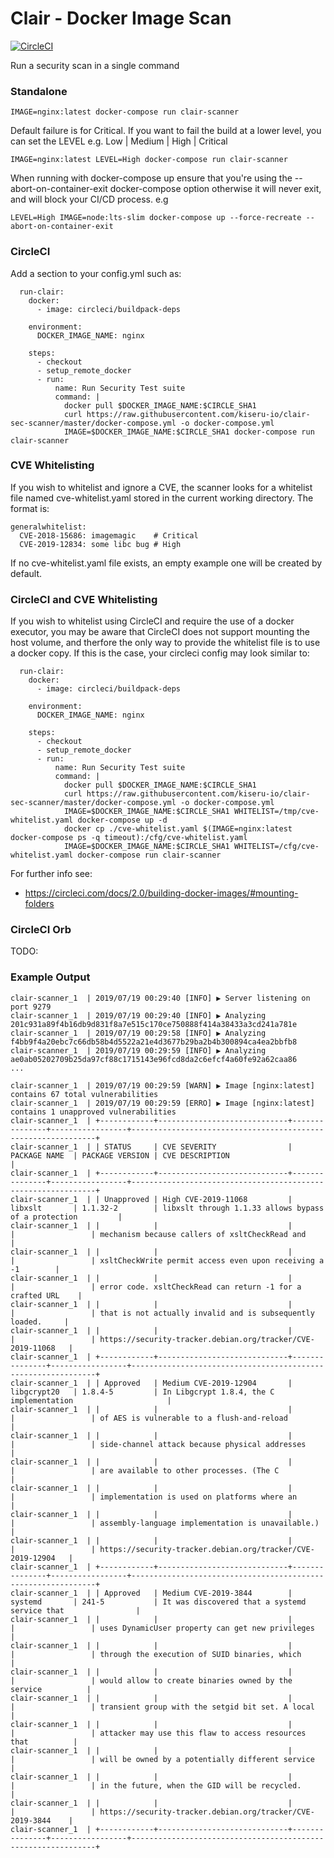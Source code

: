 # Clair - Docker Image Scan
[![CircleCI](https://circleci.com/gh/kiseru-io/clair-sec-scanner.svg?style=svg)](https://circleci.com/gh/kiseru-io/clair-sec-scanner)

Run a security scan in a single command

### Standalone
```
IMAGE=nginx:latest docker-compose run clair-scanner
```
Default failure is for Critical. If you want to fail the build at a lower level, you can set the LEVEL e.g. Low | Medium | High | Critical

```
IMAGE=nginx:latest LEVEL=High docker-compose run clair-scanner
```

When running with docker-compose up ensure that you're using the --abort-on-container-exit docker-compose option otherwise it will never exit, and will block your CI/CD process. e.g
```
LEVEL=High IMAGE=node:lts-slim docker-compose up --force-recreate --abort-on-container-exit
```


### CircleCI

Add a section to your config.yml such as:

```
  run-clair:
    docker:
      - image: circleci/buildpack-deps

    environment:
      DOCKER_IMAGE_NAME: nginx

    steps:
      - checkout
      - setup_remote_docker
      - run:
          name: Run Security Test suite
          command: |
            docker pull $DOCKER_IMAGE_NAME:$CIRCLE_SHA1
            curl https://raw.githubusercontent.com/kiseru-io/clair-sec-scanner/master/docker-compose.yml -o docker-compose.yml
            IMAGE=$DOCKER_IMAGE_NAME:$CIRCLE_SHA1 docker-compose run clair-scanner

```

### CVE Whitelisting
If you wish to whitelist and ignore a CVE, the scanner looks for a whitelist file named cve-whitelist.yaml stored in the current working directory. The format is:

```
generalwhitelist:
  CVE-2018-15686: imagemagic    # Critical
  CVE-2019-12834: some libc bug # High

```
If no cve-whitelist.yaml file exists, an empty example one will be created by default.

### CircleCI and CVE Whitelisting
If you wish to whitelist using CircleCI and require the use of a docker executor, you may be aware that CircleCI does not support mounting the host volume, and therfore the only way to provide the whitelist file is to use a docker copy. If this is the case, your circleci config may look similar to:

```
  run-clair:
    docker:
      - image: circleci/buildpack-deps

    environment:
      DOCKER_IMAGE_NAME: nginx

    steps:
      - checkout
      - setup_remote_docker
      - run:
          name: Run Security Test suite
          command: |
            docker pull $DOCKER_IMAGE_NAME:$CIRCLE_SHA1
            curl https://raw.githubusercontent.com/kiseru-io/clair-sec-scanner/master/docker-compose.yml -o docker-compose.yml
            IMAGE=$DOCKER_IMAGE_NAME:$CIRCLE_SHA1 WHITELIST=/tmp/cve-whitelist.yaml docker-compose up -d
            docker cp ./cve-whitelist.yaml $(IMAGE=nginx:latest docker-compose ps -q timeout):/cfg/cve-whitelist.yaml
            IMAGE=$DOCKER_IMAGE_NAME:$CIRCLE_SHA1 WHITELIST=/cfg/cve-whitelist.yaml docker-compose run clair-scanner

```

For further info see:
- https://circleci.com/docs/2.0/building-docker-images/#mounting-folders


### CircleCI Orb
TODO:


### Example Output
```
clair-scanner_1  | 2019/07/19 00:29:40 [INFO] ▶ Server listening on port 9279
clair-scanner_1  | 2019/07/19 00:29:40 [INFO] ▶ Analyzing 201c931a89f4b16db9d831f8a7e515c170ce750888f414a38433a3cd241a781e
clair-scanner_1  | 2019/07/19 00:29:58 [INFO] ▶ Analyzing f4bb9f4a20ebc7c66db58b4d5522a21e4d3677b29ba2b4b300894ca4ea2bbfb8
clair-scanner_1  | 2019/07/19 00:29:59 [INFO] ▶ Analyzing ae0ab05202709b25da97cf88c1715143e96fcd8da2c6efcf4a60fe92a62caa86
...

clair-scanner_1  | 2019/07/19 00:29:59 [WARN] ▶ Image [nginx:latest] contains 67 total vulnerabilities
clair-scanner_1  | 2019/07/19 00:29:59 [ERRO] ▶ Image [nginx:latest] contains 1 unapproved vulnerabilities
clair-scanner_1  | +------------+-----------------------------+---------------+-----------------+--------------------------------------------------------------+
clair-scanner_1  | | STATUS     | CVE SEVERITY                | PACKAGE NAME  | PACKAGE VERSION | CVE DESCRIPTION                                              |
clair-scanner_1  | +------------+-----------------------------+---------------+-----------------+--------------------------------------------------------------+
clair-scanner_1  | | Unapproved | High CVE-2019-11068         | libxslt       | 1.1.32-2        | libxslt through 1.1.33 allows bypass of a protection         |
clair-scanner_1  | |            |                             |               |                 | mechanism because callers of xsltCheckRead and               |
clair-scanner_1  | |            |                             |               |                 | xsltCheckWrite permit access even upon receiving a -1        |
clair-scanner_1  | |            |                             |               |                 | error code. xsltCheckRead can return -1 for a crafted URL    |
clair-scanner_1  | |            |                             |               |                 | that is not actually invalid and is subsequently loaded.     |
clair-scanner_1  | |            |                             |               |                 | https://security-tracker.debian.org/tracker/CVE-2019-11068   |
clair-scanner_1  | +------------+-----------------------------+---------------+-----------------+--------------------------------------------------------------+
clair-scanner_1  | | Approved   | Medium CVE-2019-12904       | libgcrypt20   | 1.8.4-5         | In Libgcrypt 1.8.4, the C implementation                     |
clair-scanner_1  | |            |                             |               |                 | of AES is vulnerable to a flush-and-reload                   |
clair-scanner_1  | |            |                             |               |                 | side-channel attack because physical addresses               |
clair-scanner_1  | |            |                             |               |                 | are available to other processes. (The C                     |
clair-scanner_1  | |            |                             |               |                 | implementation is used on platforms where an                 |
clair-scanner_1  | |            |                             |               |                 | assembly-language implementation is unavailable.)            |
clair-scanner_1  | |            |                             |               |                 | https://security-tracker.debian.org/tracker/CVE-2019-12904   |
clair-scanner_1  | +------------+-----------------------------+---------------+-----------------+--------------------------------------------------------------+
clair-scanner_1  | | Approved   | Medium CVE-2019-3844        | systemd       | 241-5           | It was discovered that a systemd service that                |
clair-scanner_1  | |            |                             |               |                 | uses DynamicUser property can get new privileges             |
clair-scanner_1  | |            |                             |               |                 | through the execution of SUID binaries, which                |
clair-scanner_1  | |            |                             |               |                 | would allow to create binaries owned by the service          |
clair-scanner_1  | |            |                             |               |                 | transient group with the setgid bit set. A local             |
clair-scanner_1  | |            |                             |               |                 | attacker may use this flaw to access resources that          |
clair-scanner_1  | |            |                             |               |                 | will be owned by a potentially different service             |
clair-scanner_1  | |            |                             |               |                 | in the future, when the GID will be recycled.                |
clair-scanner_1  | |            |                             |               |                 | https://security-tracker.debian.org/tracker/CVE-2019-3844    |
clair-scanner_1  | +------------+-----------------------------+---------------+-----------------+--------------------------------------------------------------+
```
